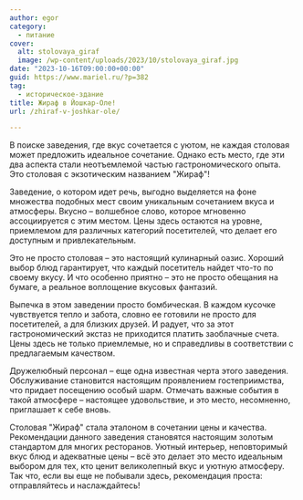 ```yaml
---
author: egor
category:
  - питание
cover:
  alt: stolovaya_giraf
  image: /wp-content/uploads/2023/10/stolovaya_giraf.jpg
date: "2023-10-16T09:00:00+00:00"
guid: https://www.mariel.ru/?p=382
tag:
  - историческое-здание
title: Жираф в Йошкар-Оле!
url: /zhiraf-v-joshkar-ole/

---
```

В поиске заведения, где вкус сочетается с уютом, не каждая столовая может предложить идеальное сочетание. Однако есть место, где эти два аспекта стали неотъемлемой частью гастрономического опыта. Это столовая с экзотическим названием "Жираф"!

Заведение, о котором идет речь, выгодно выделяется на фоне множества подобных мест своим уникальным сочетанием вкуса и атмосферы. Вкусно – волшебное слово, которое мгновенно ассоциируется с этим местом. Цены здесь остаются на уровне, приемлемом для различных категорий посетителей, что делает его доступным и привлекательным.

Это не просто столовая – это настоящий кулинарный оазис. Хороший выбор блюд гарантирует, что каждый посетитель найдет что-то по своему вкусу. И что особенно приятно – это не просто обещания на бумаге, а реальное воплощение вкусовых фантазий.

Выпечка в этом заведении просто бомбическая. В каждом кусочке чувствуется тепло и забота, словно ее готовили не просто для посетителей, а для близких друзей. И радует, что за этот гастрономический экстаз не приходится платить заоблачные счета. Цены здесь не только приемлемые, но и справедливы в соответствии с предлагаемым качеством.

Дружелюбный персонал – еще одна известная черта этого заведения. Обслуживание становится настоящим проявлением гостеприимства, что придает посещению особый шарм. Отмечать важные события в такой атмосфере – настоящее удовольствие, и это место, несомненно, приглашает к себе вновь.

Столовая "Жираф" стала эталоном в сочетании цены и качества. Рекомендации данного заведения становятся настоящим золотым стандартом для многих ресторанов. Уютный интерьер, неповторимый вкус блюд и адекватные цены – всё это делает это место идеальным выбором для тех, кто ценит великолепный вкус и уютную атмосферу. Так что, если вы еще не побывали здесь, рекомендация проста: отправляйтесь и наслаждайтесь!
